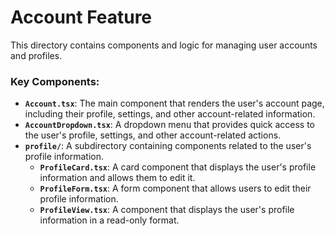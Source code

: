 # Account Feature

This directory contains components and logic for managing user accounts and profiles.

### Key Components:

- **`Account.tsx`**: The main component that renders the user's account page, including their profile, settings, and other account-related information.
- **`AccountDropdown.tsx`**: A dropdown menu that provides quick access to the user's profile, settings, and other account-related actions.
- **`profile/`**: A subdirectory containing components related to the user's profile information.
  - **`ProfileCard.tsx`**: A card component that displays the user's profile information and allows them to edit it.
  - **`ProfileForm.tsx`**: A form component that allows users to edit their profile information.
  - **`ProfileView.tsx`**: A component that displays the user's profile information in a read-only format.
